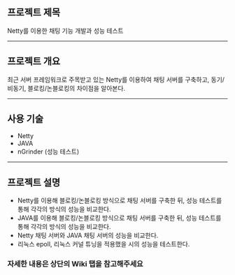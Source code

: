 ## 프로젝트 제목
Netty를 이용한 채팅 기능 개발과 성능 테스트
***
## 프로젝트 개요
최근 서버 프레임워크로 주목받고 있는 Netty를 이용하여 채팅 서버를 구축하고, 동기/비동기, 블로킹/논블로킹의 차이점을 알아본다.
***
## 사용 기술
* Netty
* JAVA
* nGrinder (성능 테스트)
***
## 프로젝트 설명
* Netty를 이용해 블로킹/논블로킹 방식으로 채팅 서버를 구축한 뒤, 성능 테스트를 통해 각각의 방식의 성능을 비교한다.
* JAVA를 이용해 블로킹/논블로킹 방식으로 채팅 서버를 구축한 뒤, 성능 테스트를 통해 각각의 방식의 성능을 비교한다.
* Netty 채팅 서버와 JAVA 채팅 서버의 성능을 비교한다.
* 리눅스 epoll, 리눅스 커널 튜닝을 적용했을 시의 성능을 테스트한다.
### 자세한 내용은 상단의 Wiki 탭을 참고해주세요
